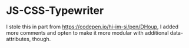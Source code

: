 # JS-CSS-Typewriter
I stole this in part from https://codepen.io/hi-im-si/pen/DHoup, I added more comments and opten to make it more modular with additional data-attributes, though.